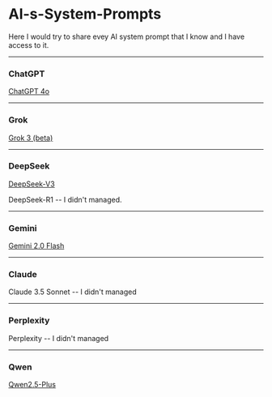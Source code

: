 # AI-s-System-Prompts

Here I would try to share evey AI system prompt that I know and I have access to it.

---

### ChatGPT
[ChatGPT 4o](https://github.com/FlameF0X/AI-s-System-Prompts/blob/main/ChatGPT.md)

---

### Grok
[Grok 3 (beta)](https://github.com/FlameF0X/AI-s-System-Prompts/blob/main/Grok%203%20(beta).md)

---

### DeepSeek
[DeepSeek-V3](https://github.com/FlameF0X/AI-s-System-Prompts/blob/main/DeepSeek-V3)

DeepSeek-R1 -- I didn't managed.

---

### Gemini
[Gemini 2.0 Flash](https://github.com/FlameF0X/AI-s-System-Prompts/blob/main/Gemini%202.0%20Flash.md)

---

### Claude
Claude 3.5 Sonnet -- I didn't managed

---

### Perplexity 
Perplexity -- I didn't managed

---

### Qwen
[Qwen2.5-Plus](https://github.com/FlameF0X/AI-s-System-Prompts/blob/main/Qwen2.5-Plus.md)

